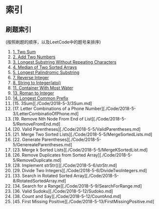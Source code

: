 # 索引

## 刷题索引

(按照刷题的顺序，以及LeetCode中的题号来排序)

1. [1. Two Sum](./Code/2018-4-24/TwoSum.md)
2. [2. Add Two Numbers](./Code/2018-4-25/AddTwoNumbers.md)
3. [3. Longest Substring Without Repeating Characters](./Code/2018-4-25/LongestSubstring.md)
4. [4. Median of Two Sorted Arrays](./Code/2018-4-26/MedianOfTwoSortedArrays.md)
5. [5. Longest Palindromic Substring](./Code/2018-4-27/LongestPalindromicSubstring.md)
6. [7. Reverse Integer](./Code/2018-5-1/ReverseInteger.md)
7. [8. String to Integer(atoi)](./Code/2018-5-1/StringToInteger.md)
8. [11. Container With Most Water](./Code/2018-5-2/ContainerWithMostWater.md)
9. [13. Roman to Integer](./Code/2018-5-2/RomainToInteger.md)
10. [14. Longest Common Prefix](./Code/2018-5-2/LongestCommonPre.md)
11. [15. 3Sum][./Code/2018-5-3/3Sum.md]
12. [17. Letter Combinations of a Phone Number][./Code/2018-5-3/LetterCombinatioOfPhone.md]
13. [19. Remove Nth Node From End of List][./Code/2018-5-5/RemoveFromEnd.md]
14. [20. Valid Parentheses][./Code/2018-5-5/ValidParentheses.md]
15. [21. Merge Two Sorted Lists][./Code/2018-5-5/MergeSortedLists.md]
16. [22. Generate Parentheses][./Code/2018-5-5/GenereateParentheses.md]
17. [23. Merge k Sorted Lists][./Code/2018-5-5/MergeKSortedList.md]
18. [26. Remove Duplicates from Sorted Array][./Code/2018-5-5/RemoveDuplicate.md]
19. [28. Implement strStr()][./Code/2018-5-6/strStr.md]
20. [29. Divide Two Integers][./Code/2018-5-6/DivideTwoIntegers.md]
21. [33. Search in Rotated Sorted Array][./Code/2018-5-8/RotatedSortedArray.md]
22. [34. Search for a Range][./Code/2018-5-9/SearchForRange.md]
23. [36. Valid Sudoku][./Code/2018-5-12/Sudoko.md]
24. [38. Count and Say][./Code/2018-5-12/CountAnd.md]
25. [45. First Missing Positive][./Code/2018-5-13/FirstMissingPositive.md]